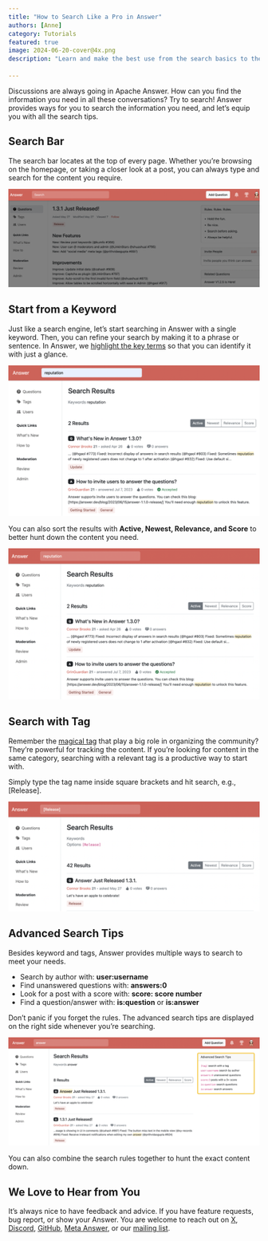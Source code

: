```yaml
---
title: "How to Search Like a Pro in Answer"
authors: [Anne]
category: Tutorials
featured: true
image: 2024-06-20-cover@4x.png
description: "Learn and make the best use from the search basics to the advanced tips in Apache Answer."

---
```


Discussions are always going in Apache Answer. How can you find the information you need in all these conversations? Try to search! Answer provides ways for you to search the information you need, and let’s equip you with all the search tips.

## Search Bar
The search bar locates at the top of every page. Whether you’re browsing on the homepage, or taking a closer look at a post, you can always type and search for the content you require. 

![Search Bar in Answer Locates on the Top of Every Page](Search%20Bar.png)

## Start from a Keyword
Just like a search engine, let’s start searching in Answer with a single keyword. Then, you can refine your search by making it to a phrase or sentence. In Answer, we [highlight the key terms](https://answer.apache.org/blog/2024/04/26/what-is-new-in-apache-answer-1.3.0/#fine-tunings-youll-love) so that you can identify it with just a glance. 

![Search with Keyword in Answer](search%20with%20keyword.png)

You can also sort the results with **Active, Newest, Relevance, and Score** to better hunt down the content you need.

![Sort Search Results](sort%20search%20results.png)


## Search with Tag
Remember the [magical tag](https://answer.apache.org/blog/2023/07/05/how-to-build-a-help-center-with-your-users-and-answer#03-organize-categories-with-tags) that play a big role in organizing the community? They’re powerful for tracking the content. If you’re looking for content in the same category, searching with a relevant tag is a productive way to start with. 

Simply type the tag name inside square brackets and hit search, e.g., [Release]. 

![Search with Tag in Answer](search%20with%20tags.png)

## Advanced Search Tips
Besides keyword and tags, Answer provides multiple ways to search to meet your needs.
* Search by author with: **user:username**
* Find unanswered questions with: **answers:0**
* Look for a post with a score with: **score: score number**
* Find a question/answer with: **is:question** or **is:answer**

Don’t panic if you forget the rules. The advanced search tips are displayed on the right side whenever you’re searching.

![Advanced Search Tips at the Right Side of the Searching Page](Advanced%20Search%20Tips.png)

You can also combine the search rules together to hunt the exact content down.

## We Love to Hear from You
It’s always nice to have feedback and advice. If you have feature requests, bug report, or show your Answer. You are welcome to reach out on [X](https://twitter.com/answerdev), [Discord](https://discord.gg/a6PZZbfnFx), [GitHub](https://github.com/apache/incubator-answer), [Meta Answer](https://meta.answer.dev/), or our [mailing list](https://answer.apache.org/community/support).
